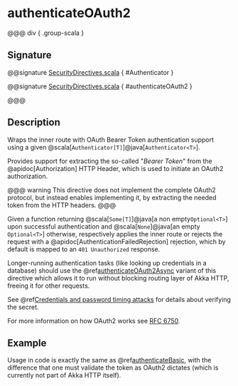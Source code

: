 # authenticateOAuth2

@@@ div { .group-scala }
## Signature

@@signature [SecurityDirectives.scala]($akka-http$/akka-http/src/main/scala/akka/http/scaladsl/server/directives/SecurityDirectives.scala) { #Authenticator }

@@signature [SecurityDirectives.scala]($akka-http$/akka-http/src/main/scala/akka/http/scaladsl/server/directives/SecurityDirectives.scala) { #authenticateOAuth2 }

@@@

## Description

Wraps the inner route with OAuth Bearer Token authentication support using a given @scala[`Authenticator[T]`]@java[`Authenticator<T>`].

Provides support for extracting the so-called "*Bearer Token*" from the @apidoc[Authorization] HTTP Header,
which is used to initiate an OAuth2 authorization.

@@@ warning
This directive does not implement the complete OAuth2 protocol, but instead enables implementing it,
by extracting the needed token from the HTTP headers.
@@@

Given a function returning @scala[`Some[T]`]@java[a non empty`Optional<T>`] upon successful authentication and @scala[`None`]@java[an empty `Optional<T>`] otherwise,
respectively applies the inner route or rejects the request with a @apidoc[AuthenticationFailedRejection] rejection,
which by default is mapped to an `401 Unauthorized` response.

Longer-running authentication tasks (like looking up credentials in a database) should use the @ref[authenticateOAuth2Async](authenticateOAuth2Async.md)
variant of this directive which allows it to run without blocking routing layer of Akka HTTP, freeing it for other requests.

See @ref[Credentials and password timing attacks](index.md#credentials-and-timing-attacks) for details about verifying the secret.

For more information on how OAuth2 works see [RFC 6750](https://tools.ietf.org/html/rfc6750).

## Example

Usage in code is exactly the same as @ref[authenticateBasic](authenticateBasic.md),
with the difference that one must validate the token as OAuth2 dictates (which is currently not part of Akka HTTP itself).
